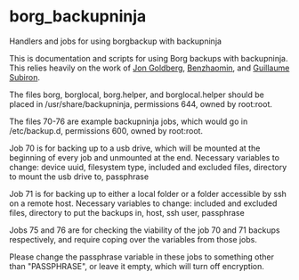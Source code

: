 # borg_backupninja
Handlers and jobs for using borgbackup with backupninja

This is documentation and scripts for using Borg backups with backupninja. This relies heavily on the work of [Jon Goldberg](https://github.com/PalanteJon), [Benzhaomin](https://0xacab.org/Benzhaomin), and [Guillaume Subiron](https://github.com/maethor).

The files borg, borglocal, borg.helper, and borglocal.helper should be placed in /usr/share/backupninja, permissions 644, owned by root:root.

The files 70-76 are example backupninja jobs, which would go in /etc/backup.d, permissions 600, owned by root:root.

Job 70 is for backing up to a usb drive, which will be mounted at the beginning of every job and unmounted at the end.
Necessary variables to change: device uuid, filesystem type, included and excluded files, directory to mount the usb drive to, passphrase

Job 71 is for backing up to either a local folder or a folder accessible by ssh on a remote host.
Necessary variables to change: included and excluded files, directory to put the backups in, host, ssh user, passphrase

Jobs 75 and 76 are for checking the viability of the job 70 and 71 backups respectively, and require coping over the variables from those jobs.

Please change the passphrase variable in these jobs to something other than "PASSPHRASE", or leave it empty, which will turn off encryption.
